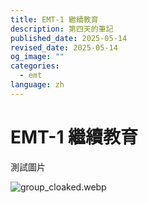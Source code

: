 ```yaml
---
title: EMT-1 繼續教育
description: 第四天的筆記
published_date: 2025-05-14
revised_date: 2025-05-14
og_image: ""
categories:
  - emt
language: zh
---
```


# EMT-1 繼續教育

測試圖片

![group\_cloaked.webp](/images/250516/group_cloaked.webp)
